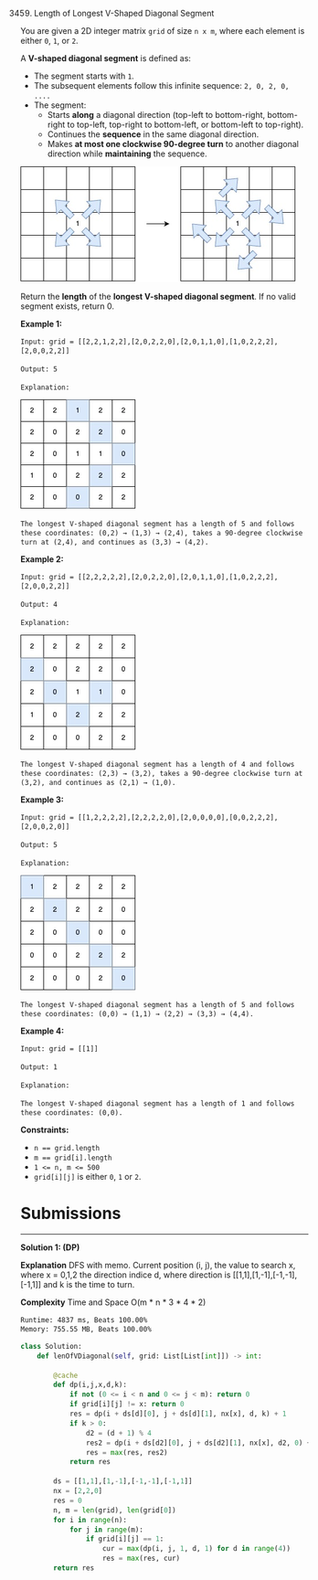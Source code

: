 3459. Length of Longest V-Shaped Diagonal Segment

You are given a 2D integer matrix `grid` of size `n x m`, where each element is either `0`, `1`, or `2`.

A **V-shaped diagonal segment** is defined as:

* The segment starts with `1`.
* The subsequent elements follow this infinite sequence: `2, 0, 2, 0, ....`
* The segment:
    * Starts **along** a diagonal direction (top-left to bottom-right, bottom-right to top-left, top-right to bottom-left, or bottom-left to top-right).
    * Continues the **sequence** in the same diagonal direction.
    * Makes **at most one clockwise 90-degree turn** to another diagonal direction while **maintaining** the sequence.

![3459_length_of_longest3.jpg](img/3459_length_of_longest3.jpg)

Return the **length** of the **longest V-shaped diagonal segment**. If no valid segment exists, return 0.

 

**Example 1:**
```
Input: grid = [[2,2,1,2,2],[2,0,2,2,0],[2,0,1,1,0],[1,0,2,2,2],[2,0,0,2,2]]

Output: 5

Explanation:
```
![3459_matrix_1-2.jpg](img/3459_matrix_1-2.jpg)
```
The longest V-shaped diagonal segment has a length of 5 and follows these coordinates: (0,2) → (1,3) → (2,4), takes a 90-degree clockwise turn at (2,4), and continues as (3,3) → (4,2).
```

**Example 2:**
```
Input: grid = [[2,2,2,2,2],[2,0,2,2,0],[2,0,1,1,0],[1,0,2,2,2],[2,0,0,2,2]]

Output: 4

Explanation:
```
![img/3459_matrix_2.jpg](img/3459_matrix_2.jpg)
```
The longest V-shaped diagonal segment has a length of 4 and follows these coordinates: (2,3) → (3,2), takes a 90-degree clockwise turn at (3,2), and continues as (2,1) → (1,0).
```

**Example 3:**
```
Input: grid = [[1,2,2,2,2],[2,2,2,2,0],[2,0,0,0,0],[0,0,2,2,2],[2,0,0,2,0]]

Output: 5

Explanation:
```
![3459_matrix_3.jpg](img/3459_matrix_3.jpg)
```
The longest V-shaped diagonal segment has a length of 5 and follows these coordinates: (0,0) → (1,1) → (2,2) → (3,3) → (4,4).
```

**Example 4:**
```
Input: grid = [[1]]

Output: 1

Explanation:

The longest V-shaped diagonal segment has a length of 1 and follows these coordinates: (0,0).
```
 

**Constraints:**

* `n == grid.length`
* `m == grid[i].length`
* `1 <= n, m <= 500`
* `grid[i][j]` is either `0`, `1` or `2`.

# Submissions
---
**Solution 1: (DP)**

__Explanation__
DFS with memo.
Current position (i, j),
the value to search x, where x = 0,1,2
the direction indice d, where direction is [[1,1],[1,-1],[-1,-1],[-1,1]]
and k is the time to turn.

__Complexity__
Time and Space O(m * n * 3 * 4 * 2)

```
Runtime: 4837 ms, Beats 100.00%
Memory: 755.55 MB, Beats 100.00%
```
```python
class Solution:
    def lenOfVDiagonal(self, grid: List[List[int]]) -> int:

        @cache
        def dp(i,j,x,d,k):
            if not (0 <= i < n and 0 <= j < m): return 0
            if grid[i][j] != x: return 0
            res = dp(i + ds[d][0], j + ds[d][1], nx[x], d, k) + 1
            if k > 0:
                d2 = (d + 1) % 4
                res2 = dp(i + ds[d2][0], j + ds[d2][1], nx[x], d2, 0) + 1
                res = max(res, res2)
            return res

        ds = [[1,1],[1,-1],[-1,-1],[-1,1]]
        nx = [2,2,0]
        res = 0
        n, m = len(grid), len(grid[0])
        for i in range(n):
            for j in range(m):
                if grid[i][j] == 1:
                    cur = max(dp(i, j, 1, d, 1) for d in range(4))
                    res = max(res, cur)
        return res
```
